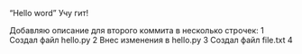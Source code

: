 “Hello word”
Учу гит!

Добавляю описание для второго коммита в несколько строчек:
1 Создал файл hello.py
2 Внес изменения в hello.py
3 Создал файл file.txt
4

